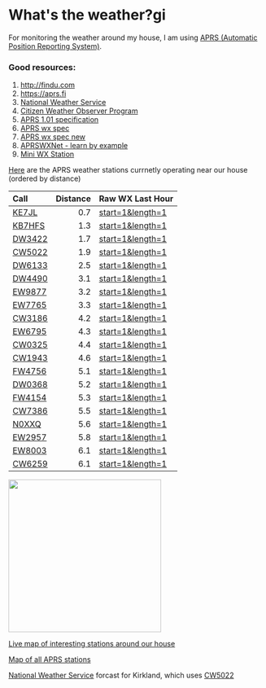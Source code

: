 # What's the weather?gi
For monitoring the weather around my house, I am using [APRS (Automatic Position Reporting System)](http://www.aprs.org/aprs.html).

### Good resources:
1. http://findu.com
2. https://aprs.fi
3. [National Weather Service](https://www.weather.gov/)
4. [Citizen Weather Observer Program](http://wxqa.com/)
5. [APRS 1.01 specification](http://www.aprs.org/doc/APRS101.PDF)
6. [APRS wx spec](http://aprs.org/aprs11/spec-wx.txt)
7. [APRS wx spec new](http://aprs.org/aprs12/weather-new.txt)
8. [APRSWXNet - learn by example](https://weather.gladstonefamily.net/aprswxnet.html)
9. [Mini WX Station](https://github.com/IU5HKU/MiniWXStation)

[Here](http://www.findu.com/cgi-bin/wxnear.cgi?zip=98033) are the APRS weather stations currnetly operating near our house (ordered by distance) 

| Call | Distance | Raw WX Last Hour |
|:------|----------:|       - |
|[KE7JL](http://www.findu.com/cgi-bin/wxpage.cgi?call=KE7JL)	  |0.7 | [start=1&length=1](http://www.findu.com/cgi-bin/rawwx.cgi?call=KE7JL&start=1&length=1)|
|[KB7HFS](http://www.findu.com/cgi-bin/wxpage.cgi?call=KB7HFS)	|1.3| [start=1&length=1](http://www.findu.com/cgi-bin/rawwx.cgi?call=KB7HFS&start=1&length=1)|
|[DW3422](http://www.findu.com/cgi-bin/wxpage.cgi?call=DW3422)	|1.7| [start=1&length=1](http://www.findu.com/cgi-bin/rawwx.cgi?call=DW3422&start=1&length=1)|
|[CW5022](http://www.findu.com/cgi-bin/wxpage.cgi?call=CW5022)	|1.9| [start=1&length=1](http://www.findu.com/cgi-bin/rawwx.cgi?call=CW5022&start=1&length=1)|
|[DW6133](http://www.findu.com/cgi-bin/wxpage.cgi?call=DW6133)	|2.5| [start=1&length=1](http://www.findu.com/cgi-bin/rawwx.cgi?call=DW6133&start=1&length=1)|
|[DW4490](http://www.findu.com/cgi-bin/wxpage.cgi?call=DW4490)	|3.1| [start=1&length=1](http://www.findu.com/cgi-bin/rawwx.cgi?call=DW4490&start=1&length=1)|
|[EW9877](http://www.findu.com/cgi-bin/wxpage.cgi?call=EW9877)	|3.2| [start=1&length=1](http://www.findu.com/cgi-bin/rawwx.cgi?call=EW9877&start=1&length=1)|
|[EW7765](http://www.findu.com/cgi-bin/wxpage.cgi?call=EW7765)	|3.3| [start=1&length=1](http://www.findu.com/cgi-bin/rawwx.cgi?call=EW7765&start=1&length=1)|
|[CW3186](http://www.findu.com/cgi-bin/wxpage.cgi?call=CW3186)	|4.2| [start=1&length=1](http://www.findu.com/cgi-bin/rawwx.cgi?call=CW3186&start=1&length=1)|
|[EW6795](http://www.findu.com/cgi-bin/wxpage.cgi?call=EW6795)	|4.3| [start=1&length=1](http://www.findu.com/cgi-bin/rawwx.cgi?call=EW6795&start=1&length=1)|
|[CW0325](http://www.findu.com/cgi-bin/wxpage.cgi?call=CW0325)	|4.4| [start=1&length=1](http://www.findu.com/cgi-bin/rawwx.cgi?call=CW0325&start=1&length=1)|
|[CW1943](http://www.findu.com/cgi-bin/wxpage.cgi?call=CW1943)	|4.6| [start=1&length=1](http://www.findu.com/cgi-bin/rawwx.cgi?call=CW1943&start=1&length=1)|
|[FW4756](http://www.findu.com/cgi-bin/wxpage.cgi?call=FW4756)	|5.1| [start=1&length=1](http://www.findu.com/cgi-bin/rawwx.cgi?call=FW4756&start=1&length=1)|
|[DW0368](http://www.findu.com/cgi-bin/wxpage.cgi?call=DW0368)	|5.2| [start=1&length=1](http://www.findu.com/cgi-bin/rawwx.cgi?call=DW0368&start=1&length=1)|
|[FW4154](http://www.findu.com/cgi-bin/wxpage.cgi?call=FW4154)	|5.3| [start=1&length=1](http://www.findu.com/cgi-bin/rawwx.cgi?call=FW4154&start=1&length=1)|
|[CW7386](http://www.findu.com/cgi-bin/wxpage.cgi?call=CW7386)	|5.5| [start=1&length=1](http://www.findu.com/cgi-bin/rawwx.cgi?call=CW7386&start=1&length=1)|
|[N0XXQ](http://www.findu.com/cgi-bin/wxpage.cgi?call=N0XXQ)	  |5.6| [start=1&length=1](http://www.findu.com/cgi-bin/rawwx.cgi?call=N0XXQ&start=1&length=1)|
|[EW2957](http://www.findu.com/cgi-bin/wxpage.cgi?call=EW2957)	|5.8| [start=1&length=1](http://www.findu.com/cgi-bin/rawwx.cgi?call=EW2957&start=1&length=1)|
|[EW8003](http://www.findu.com/cgi-bin/wxpage.cgi?call=EW8003)	|6.1| [start=1&length=1](http://www.findu.com/cgi-bin/rawwx.cgi?call=EW8003&start=1&length=1)|
|[CW6259](http://www.findu.com/cgi-bin/wxpage.cgi?call=CW6259)	|6.1| [start=1&length=1](http://www.findu.com/cgi-bin/rawwx.cgi?call=CW6259&start=1&length=1)|

<img src="public/images/wxStationMap.png" width="300px">

[Live map of interesting stations around our house](https://www.aprsdirect.com/center/47.63437,-122.14585/zoom/12/time/60)

[Map of all APRS stations](https://aprs.fi/#!lat=47.684013&lng=-122.212113)




[National Weather Service](https://forecast.weather.gov/MapClick.php?lat=47.67341030000006&lon=-122.20023339999995) forcast for Kirkland, which uses [CW5022](http://www.findu.com/cgi-bin/wxpage.cgi?call=CW5022)	